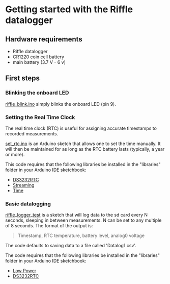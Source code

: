 # Getting started with the Riffle datalogger

## Hardware requirements

- Riffle datalogger
- CR1220 coin cell battery
- main battery (3.7 V - 6 v)

## First steps


### Blinking the onboard LED 

[riffle_blink.ino](./riffle_blink.ino) simply blinks the onboard LED (pin 9).

### Setting the Real Time Clock

The real time clock (RTC) is useful for assigning accurate timestamps to recorded measurements.
 
[set_rtc.ino](./set_rtc.ino) is an Arduino sketch that allows one to set the time manually.  It will then be maintained for as long as the RTC battery lasts (typically, a year or more). 

This code requires that the following libraries be installed in the "libraries" folder in your Arduino IDE sketchbook:

- [DS3232RTC](http://github.com/JChristensen/DS3232RTC)
- [Streaming](http://arduiniana.org/libraries/streaming/)
- [Time](https://github.com/PaulStoffregen/Time)

### Basic datalogging

[riffle_logger_test](./riffle_logger_test) is a sketch that will log data to the sd card every N seconds, sleeping in between measurements. N can be set to any multiple of 8 seconds. The format of the output is:

> Timestamp, RTC temperature, battery level, analog0 voltage

The code defaults to saving data to a file called 'Datalog1.csv'.

The code requires that the following libraries be installed in the "libraries" folder in your Arduino IDE sketchbook:

- [Low Power](https://github.com/rocketscream/Low-Power)
- [DS3232RTC](http://github.com/JChristensen/DS3232RTC)


